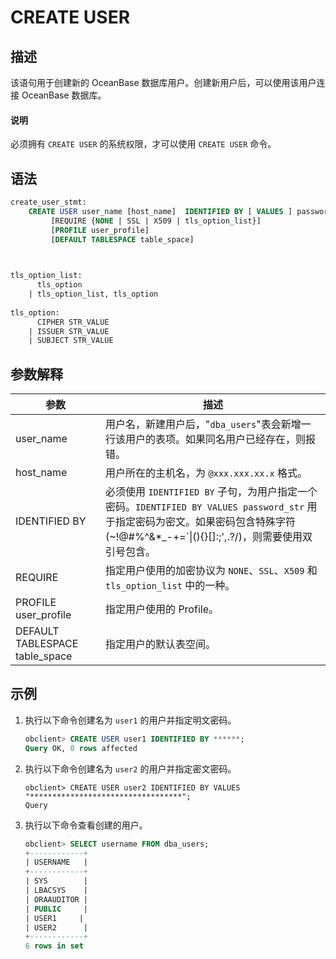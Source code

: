 # CREATE USER

## 描述

该语句用于创建新的 OceanBase 数据库用户。创建新用户后，可以使用该用户连接 OceanBase 数据库。

  <main id="notice" type='explain'>
    <h4>说明</h4>
    <p>必须拥有 <code>CREATE USER</code> 的系统权限，才可以使用 <code>CREATE USER</code> 命令。</p>
  </main>

## 语法

```sql
create_user_stmt:
    CREATE USER user_name [host_name]  IDENTIFIED BY [ VALUES ] password_str 
         [REQUIRE {NONE | SSL | X509 | tls_option_list}]
         [PROFILE user_profile]
         [DEFAULT TABLESPACE table_space] 


    
tls_option_list:
      tls_option
    | tls_option_list, tls_option
    
tls_option:
      CIPHER STR_VALUE
    | ISSUER STR_VALUE
    | SUBJECT STR_VALUE
```

## 参数解释

|               参数               |                              描述                              |
|--------------------------------|--------------------------------------------------------------|
| user_name                      | 用户名，新建用户后，"`dba_users`"表会新增一行该用户的表项。如果同名用户已经存在，则报错。          |
| host_name                      | 用户所在的主机名，为 `@xxx.xxx.xx.x` 格式。                               |
| IDENTIFIED BY                  | 必须使用 `IDENTIFIED BY` 子句，为用户指定一个密码。`IDENTIFIED BY VALUES password_str` 用于指定密码为密文。如果密码包含特殊字符(~!@#%^&*_-+=`\|(){}[]:;',.?/)，则需要使用双引号包含。  |
| REQUIRE                        | 指定用户使用的加密协议为 `NONE`、`SSL`、`X509` 和 `tls_option_list` 中的一种。 |
| PROFILE user_profile           | 指定用户使用的 Profile。                                             |
| DEFAULT TABLESPACE table_space | 指定用户的默认表空间。                                                  |


## 示例

1. 执行以下命令创建名为 `user1` 的用户并指定明文密码。

   ```sql
   obclient> CREATE USER user1 IDENTIFIED BY ******;
   Query OK, 0 rows affected
   ```

2. 执行以下命令创建名为 `user2` 的用户并指定密文密码。 

   ```shell  
   obclient> CREATE USER user2 IDENTIFIED BY VALUES "**********************************";
   Query
   ```

3. 执行以下命令查看创建的用户。

   ```sql
   obclient> SELECT username FROM dba_users;
   +------------+
   | USERNAME   |
   +------------+
   | SYS        |
   | LBACSYS    |
   | ORAAUDITOR |
   | PUBLIC     |
   | USER1     |
   | USER2      |
   +------------+
   6 rows in set
   ```
